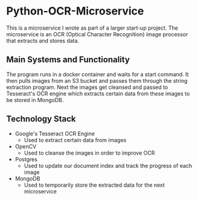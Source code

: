 # Python-OCR-Microservice

This is a microservice I wrote as part of a larger start-up project. The microservice 
is an OCR (Optical Character Recognition) image processor that extracts and stores data.

## Main Systems and Functionality
The program runs in a docker container and waits for a start command. It then pulls 
images from an S3 bucket and passes them through the string extraction program. Next
the images get cleansed and passed to Tesseract's OCR engine which extracts certain data 
from these images to be stored in MongoDB.

## Technology Stack
- Google's Tesseract OCR Engine
   - Used to extract certain data from images
- OpenCV
   - Used to cleanse the images in order to improve OCR
- Postgres
   - Used to update our document index and track the progress of each image
- MongoDB
   - Used to temporarily store the extracted data for the next microservice 